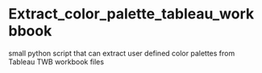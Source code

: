 Extract_color_palette_tableau_workbbook
=======================================

small python script that can extract user defined color palettes from Tableau TWB workbook files
